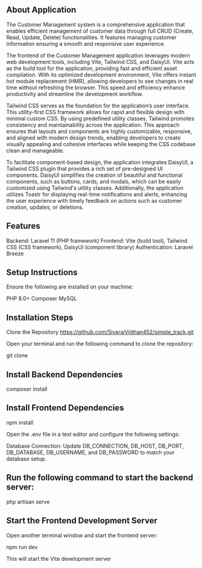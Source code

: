 ## About Application
The Customer Management system is a comprehensive application that enables efficient management of customer data through full CRUD (Create, Read, Update, Delete) functionalities. It features managing customer information ensuring a smooth and responsive user experience.

The frontend of the Customer Management application leverages modern web development tools, including Vite, Tailwind CSS, and DaisyUI. Vite acts as the build tool for the application, providing fast and efficient asset compilation. With its optimized development environment, Vite offers instant hot module replacement (HMR), allowing developers to see changes in real time without refreshing the browser. This speed and efficiency enhance productivity and streamline the development workflow.

Tailwind CSS serves as the foundation for the application’s user interface. This utility-first CSS framework allows for rapid and flexible design with minimal custom CSS. By using predefined utility classes, Tailwind promotes consistency and maintainability across the application. This approach ensures that layouts and components are highly customizable, responsive, and aligned with modern design trends, enabling developers to create visually appealing and cohesive interfaces while keeping the CSS codebase clean and manageable.

To facilitate component-based design, the application integrates DaisyUI, a Tailwind CSS plugin that provides a rich set of pre-designed UI components. DaisyUI simplifies the creation of beautiful and functional components, such as buttons, cards, and modals, which can be easily customized using Tailwind's utility classes. Additionally, the application utilizes Toastr for displaying real-time notifications and alerts, enhancing the user experience with timely feedback on actions such as customer creation, updates, or deletions.

## Features
Backend: Laravel 11 (PHP framework) Frontend: Vite (build tool), Tailwind CSS (CSS framework), DaisyUI (component library) Authentication: Laravel Breeze

## Setup Instructions
Ensure the following are installed on your machine:

PHP 8.0+
Composer
MySQL

## Installation Steps

Clone the Repository https://github.com/SivarajVijithan452/simple_track.git

Open your terminal and run the following command to clone the repository:

git clone 

## Install Backend Dependencies

composer install

## Install Frontend Dependencies

npm install

Open the .env file in a text editor and configure the following settings:

Database Connection: Update DB_CONNECTION, DB_HOST, DB_PORT, DB_DATABASE, DB_USERNAME, and DB_PASSWORD to match your database setup. 

## Run the following command to start the backend server:

php artisan serve

## Start the Frontend Development Server

Open another terminal window and start the frontend server:

npm run dev

This will start the Vite development server